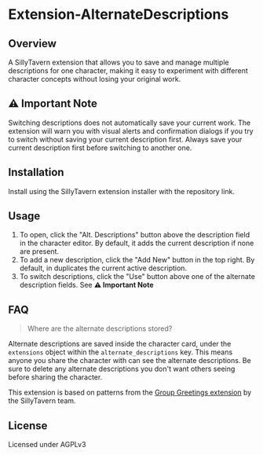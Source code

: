 # Extension-AlternateDescriptions

## Overview

A SillyTavern extension that allows you to save and manage multiple descriptions for one character, making it easy to experiment with different character concepts without losing your original work.

## ⚠️ Important Note

Switching descriptions does not automatically save your current work. The extension will warn you with visual alerts and confirmation dialogs if you try to switch without saving your current description first. Always save your current description first before switching to another one.

## Installation

Install using the SillyTavern extension installer with the repository link.

## Usage

1. To open, click the "Alt. Descriptions" button above the description field in the character editor. By default, it adds the current description if none are present.
2. To add a new description, click the "Add New" button in the top right. By default, in duplicates the current active description.
3. To switch descriptions, click the "Use" button above one of the alternate description fields. See **⚠️ Important Note**

## FAQ

> Where are the alternate descriptions stored?

Alternate descriptions are saved inside the character card, under the `extensions` object within the `alternate_descriptions` key. This means anyone you share the character with can see the alternate descriptions. Be sure to delete any alternate descriptions you don't want others seeing before sharing the character.

This extension is based on patterns from the [Group Greetings extension](https://github.com/SillyTavern/Extension-GroupGreetings) by the SillyTavern team.

## License

Licensed under AGPLv3